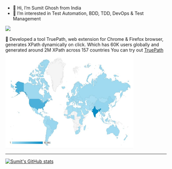 - 👋 Hi, I’m Sumit Ghosh from India
- 👀 I’m interested in Test Automation, BDD, TDD, DevOps & Test Management

![](https://komarev.com/ghpvc/?username=gsumit1)  

:rocket: Developed a tool TruePath, web extension for Chrome & Firefox browser, generates XPath dynamically on click. 
Which has 60K users globally and generated around 2M XPath across 157 countries
You can try out [TruePath](https://chrome.google.com/webstore/detail/truepath/mgjhkhhbkkldiihlajcnlfchfcmhipmn?hl=en)
<img src="https://github.com/gsumit1/gsumit1/blob/main/world.JPG" width="400" height="300">

-----------------------------
[![Sumit's GitHub stats](https://github-readme-stats.vercel.app/api?username=gsumit1)](https://github-readme-stats.vercel.app/api?username=gsumit1&theme=radical)

<!---![image](https://github.com/gsumit1/gsumit1/blob/main/world.JPG)--->
<!---
gsumit1/gsumit1 is a ✨ special ✨ repository because its `README.md` (this file) appears on your GitHub profile.
You can click the Preview link to take a look at your changes.
--->
